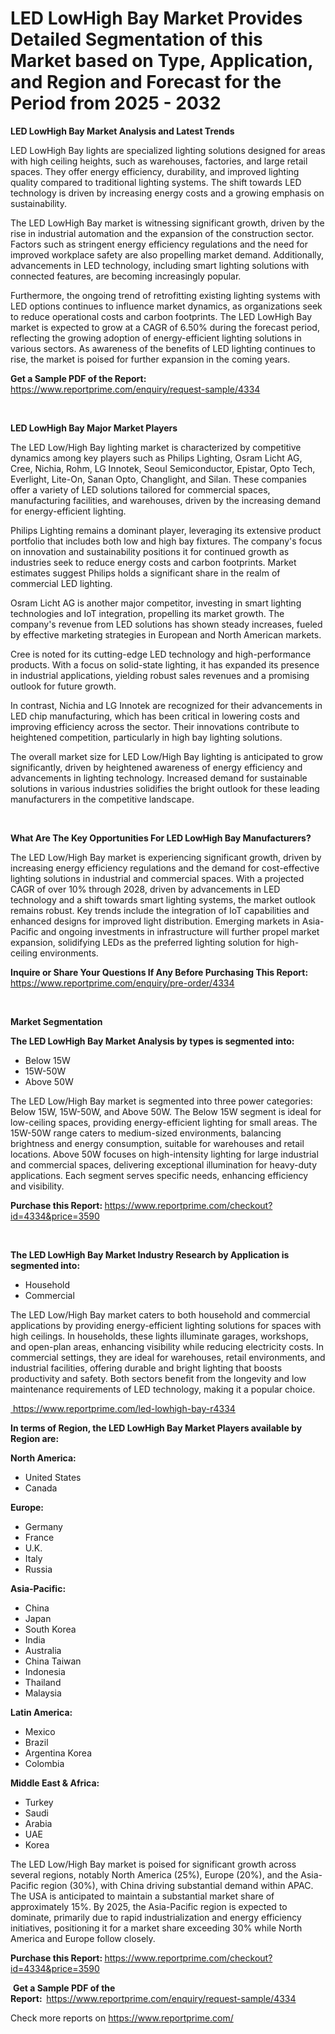 <p><h1>LED LowHigh Bay Market Provides Detailed Segmentation of this Market based on Type, Application, and Region and Forecast for the Period from 2025 - 2032</h1></p><p><strong>LED LowHigh Bay Market Analysis and Latest Trends</strong></p>
<p><p>LED LowHigh Bay lights are specialized lighting solutions designed for areas with high ceiling heights, such as warehouses, factories, and large retail spaces. They offer energy efficiency, durability, and improved lighting quality compared to traditional lighting systems. The shift towards LED technology is driven by increasing energy costs and a growing emphasis on sustainability.</p><p>The LED LowHigh Bay market is witnessing significant growth, driven by the rise in industrial automation and the expansion of the construction sector. Factors such as stringent energy efficiency regulations and the need for improved workplace safety are also propelling market demand. Additionally, advancements in LED technology, including smart lighting solutions with connected features, are becoming increasingly popular.</p><p>Furthermore, the ongoing trend of retrofitting existing lighting systems with LED options continues to influence market dynamics, as organizations seek to reduce operational costs and carbon footprints. The LED LowHigh Bay market is expected to grow at a CAGR of 6.50% during the forecast period, reflecting the growing adoption of energy-efficient lighting solutions in various sectors. As awareness of the benefits of LED lighting continues to rise, the market is poised for further expansion in the coming years.</p></p>
<p><strong>Get a Sample PDF of the Report:&nbsp;</strong> <a href="https://www.reportprime.com/enquiry/request-sample/4334?utm_campaign=3198&utm_medium=2&utm_source=Github&utm_content=ia&utm_term=19032025&utm_id=led-lowhigh-bay">https://www.reportprime.com/enquiry/request-sample/4334</a></p>
<p>&nbsp;</p>
<p><strong>LED LowHigh Bay Major Market Players</strong></p>
<p><p>The LED Low/High Bay lighting market is characterized by competitive dynamics among key players such as Philips Lighting, Osram Licht AG, Cree, Nichia, Rohm, LG Innotek, Seoul Semiconductor, Epistar, Opto Tech, Everlight, Lite-On, Sanan Opto, Changlight, and Silan. These companies offer a variety of LED solutions tailored for commercial spaces, manufacturing facilities, and warehouses, driven by the increasing demand for energy-efficient lighting.</p><p>Philips Lighting remains a dominant player, leveraging its extensive product portfolio that includes both low and high bay fixtures. The company's focus on innovation and sustainability positions it for continued growth as industries seek to reduce energy costs and carbon footprints. Market estimates suggest Philips holds a significant share in the realm of commercial LED lighting.</p><p>Osram Licht AG is another major competitor, investing in smart lighting technologies and IoT integration, propelling its market growth. The company's revenue from LED solutions has shown steady increases, fueled by effective marketing strategies in European and North American markets.</p><p>Cree is noted for its cutting-edge LED technology and high-performance products. With a focus on solid-state lighting, it has expanded its presence in industrial applications, yielding robust sales revenues and a promising outlook for future growth.</p><p>In contrast, Nichia and LG Innotek are recognized for their advancements in LED chip manufacturing, which has been critical in lowering costs and improving efficiency across the sector. Their innovations contribute to heightened competition, particularly in high bay lighting solutions.</p><p>The overall market size for LED Low/High Bay lighting is anticipated to grow significantly, driven by heightened awareness of energy efficiency and advancements in lighting technology. Increased demand for sustainable solutions in various industries solidifies the bright outlook for these leading manufacturers in the competitive landscape.</p></p>
<p>&nbsp;</p>
<p><strong>What Are The Key Opportunities For LED LowHigh Bay Manufacturers?</strong></p>
<p><p>The LED Low/High Bay market is experiencing significant growth, driven by increasing energy efficiency regulations and the demand for cost-effective lighting solutions in industrial and commercial spaces. With a projected CAGR of over 10% through 2028, driven by advancements in LED technology and a shift towards smart lighting systems, the market outlook remains robust. Key trends include the integration of IoT capabilities and enhanced designs for improved light distribution. Emerging markets in Asia-Pacific and ongoing investments in infrastructure will further propel market expansion, solidifying LEDs as the preferred lighting solution for high-ceiling environments.</p></p>
<p><strong>Inquire or Share Your Questions If Any Before Purchasing This Report:</strong> <a href="https://www.reportprime.com/enquiry/pre-order/4334?utm_campaign=3198&utm_medium=2&utm_source=Github&utm_content=ia&utm_term=19032025&utm_id=led-lowhigh-bay">https://www.reportprime.com/enquiry/pre-order/4334</a></p>
<p>&nbsp;</p>
<p><strong>Market Segmentation</strong></p>
<p><strong>The LED LowHigh Bay Market Analysis by types is segmented into:</strong></p>
<p><ul><li>Below 15W</li><li>15W-50W</li><li>Above 50W</li></ul></p>
<p><p>The LED Low/High Bay market is segmented into three power categories: Below 15W, 15W-50W, and Above 50W. The Below 15W segment is ideal for low-ceiling spaces, providing energy-efficient lighting for small areas. The 15W-50W range caters to medium-sized environments, balancing brightness and energy consumption, suitable for warehouses and retail locations. Above 50W focuses on high-intensity lighting for large industrial and commercial spaces, delivering exceptional illumination for heavy-duty applications. Each segment serves specific needs, enhancing efficiency and visibility.</p></p>
<p><strong>Purchase this Report:&nbsp;</strong><a href="https://www.reportprime.com/checkout?id=4334&price=3590&utm_campaign=3198&utm_medium=2&utm_source=Github&utm_content=ia&utm_term=19032025&utm_id=led-lowhigh-bay">https://www.reportprime.com/checkout?id=4334&price=3590</a></p>
<p>&nbsp;</p>
<p><strong>The LED LowHigh Bay Market Industry Research by Application is segmented into:</strong></p>
<p><ul><li>Household</li><li>Commercial</li></ul></p>
<p><p>The LED Low/High Bay market caters to both household and commercial applications by providing energy-efficient lighting solutions for spaces with high ceilings. In households, these lights illuminate garages, workshops, and open-plan areas, enhancing visibility while reducing electricity costs. In commercial settings, they are ideal for warehouses, retail environments, and industrial facilities, offering durable and bright lighting that boosts productivity and safety. Both sectors benefit from the longevity and low maintenance requirements of LED technology, making it a popular choice.</p></p>
<p><a href="https://www.reportprime.com/led-lowhigh-bay-r4334?utm_campaign=3198&utm_medium=2&utm_source=Github&utm_content=ia&utm_term=19032025&utm_id=led-lowhigh-bay">&nbsp;https://www.reportprime.com/led-lowhigh-bay-r4334</a></p>
<p><strong>In terms of Region, the LED LowHigh Bay Market Players available by Region are:</strong></p>
<p>
    <p> <strong> North America: </strong>
        <ul>
            <li>United States</li>
            <li>Canada</li>
        </ul>
        </p> 
    <p> <strong> Europe: </strong>
        <ul>
            <li>Germany</li>
            <li>France</li>
            <li>U.K.</li>
            <li>Italy</li>
            <li>Russia</li>
        </ul>
        </p> 
    <p> <strong> Asia-Pacific: </strong>
        <ul>
            <li>China</li>
            <li>Japan</li>
            <li>South Korea</li>
            <li>India</li>
            <li>Australia</li>
            <li>China Taiwan</li>
            <li>Indonesia</li>
            <li>Thailand</li>
            <li>Malaysia</li>
        </ul>
        </p> 
    <p> <strong> Latin America: </strong>
        <ul>
            <li>Mexico</li>
            <li>Brazil</li>
            <li>Argentina Korea</li>
            <li>Colombia</li>
        </ul>
        </p> 
    <p> <strong> Middle East & Africa: </strong>
        <ul>
            <li>Turkey</li>
            <li>Saudi</li>
            <li>Arabia</li>
            <li>UAE</li>
            <li>Korea</li>
        </ul>
    </p>
    </p>
<p><p>The LED Low/High Bay market is poised for significant growth across several regions, notably North America (25%), Europe (20%), and the Asia-Pacific region (30%), with China driving substantial demand within APAC. The USA is anticipated to maintain a substantial market share of approximately 15%. By 2025, the Asia-Pacific region is expected to dominate, primarily due to rapid industrialization and energy efficiency initiatives, positioning it for a market share exceeding 30% while North America and Europe follow closely.</p></p>
<p><strong>Purchase this Report: </strong><a href="https://www.reportprime.com/checkout?id=4334&price=3590&utm_campaign=3198&utm_medium=2&utm_source=Github&utm_content=ia&utm_term=19032025&utm_id=led-lowhigh-bay">https://www.reportprime.com/checkout?id=4334&price=3590</a></p>
<p>&nbsp;<strong>Get a Sample PDF of the Report:&nbsp;&nbsp;</strong><a href="https://www.reportprime.com/enquiry/request-sample/4334?utm_campaign=3198&utm_medium=2&utm_source=Github&utm_content=ia&utm_term=19032025&utm_id=led-lowhigh-bay">https://www.reportprime.com/enquiry/request-sample/4334</a></p>
<p><strong></strong></p>
<p>Check more reports on <a href="https://www.reportprime.com/?utm_campaign=3198&utm_medium=2&utm_source=Github&utm_content=ia&utm_term=19032025&utm_id=led-lowhigh-bay">https://www.reportprime.com/</a></p>